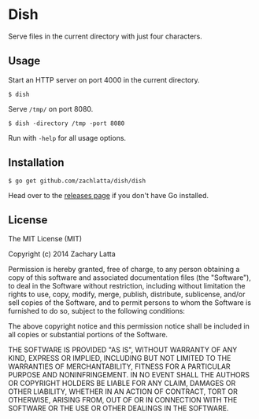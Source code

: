 # Dish

Serve files in the current directory with just four characters.

## Usage

Start an HTTP server on port 4000 in the current directory.

    $ dish

Serve `/tmp/` on port 8080.

    $ dish -directory /tmp -port 8080

Run with `-help` for all usage options.

## Installation

    $ go get github.com/zachlatta/dish/dish

Head over to the [releases page](https://github.com/zachlatta/dish/releases)
if you don't have Go installed.

## License

The MIT License (MIT)

Copyright (c) 2014 Zachary Latta

Permission is hereby granted, free of charge, to any person obtaining a copy
of this software and associated documentation files (the "Software"), to deal
in the Software without restriction, including without limitation the rights
to use, copy, modify, merge, publish, distribute, sublicense, and/or sell
copies of the Software, and to permit persons to whom the Software is
furnished to do so, subject to the following conditions:

The above copyright notice and this permission notice shall be included in
all copies or substantial portions of the Software.

THE SOFTWARE IS PROVIDED "AS IS", WITHOUT WARRANTY OF ANY KIND, EXPRESS OR
IMPLIED, INCLUDING BUT NOT LIMITED TO THE WARRANTIES OF MERCHANTABILITY,
FITNESS FOR A PARTICULAR PURPOSE AND NONINFRINGEMENT. IN NO EVENT SHALL THE
AUTHORS OR COPYRIGHT HOLDERS BE LIABLE FOR ANY CLAIM, DAMAGES OR OTHER
LIABILITY, WHETHER IN AN ACTION OF CONTRACT, TORT OR OTHERWISE, ARISING FROM,
OUT OF OR IN CONNECTION WITH THE SOFTWARE OR THE USE OR OTHER DEALINGS IN
THE SOFTWARE.
